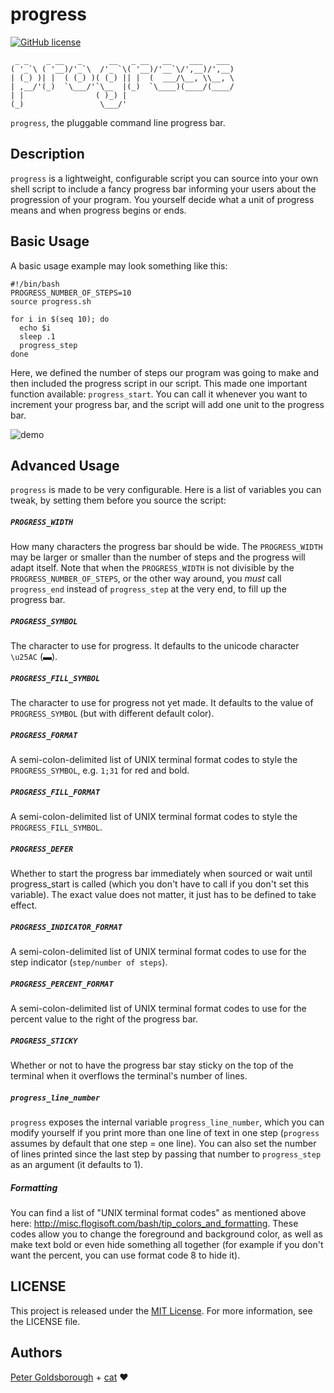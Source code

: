 # progress

[![GitHub license](https://img.shields.io/github/license/mashape/apistatus.svg?style=flat-square)](http://goldsborough.mit-license.org)

```
 _ _    _ __   _      __   _ __   __    ___   ___
( '_`\ ( '__)/'_`\  /'_ `\( '__)/'__`\/',__)/',__)
| (_) )| |  ( (_) )( (_) || |  (  ___/\__, \\__, \
| ,__/'(_)  `\___/'`\__  |(_)  `\____)(____/(____/
| |                ( )_) |
(_)                 \___/'
```

`progress`, the pluggable command line progress bar.

## Description

`progress` is a lightweight, configurable script you can source into your own
shell script to include a fancy progress bar informing your users about the
progression of your program. You yourself decide what a unit of progress
means and when progress begins or ends.

## Basic Usage

A basic usage example may look something like this:

```shell
#!/bin/bash
PROGRESS_NUMBER_OF_STEPS=10
source progress.sh

for i in $(seq 10); do
  echo $i
  sleep .1
  progress_step
done
```

Here, we defined the number of steps our program was going to make and then included the progress script in our script. This made one important function available: `progress_start`. You can call it whenever you want to increment your progress bar, and the script will add one unit to the progress bar.

![demo](https://raw.githubusercontent.com/goldsborough/progress/master/other/example.gif?token=AGIcm7AzP2_mzC7Kin7LGZ7sJOJoNdHEks5YZTH3wA%3D%3D)

## Advanced Usage

`progress` is made to be very configurable. Here is a list of variables you can tweak, by setting them before you source the script:

##### `PROGRESS_WIDTH`

How many characters the progress bar should be wide. The `PROGRESS_WIDTH` may be larger or smaller than the number of steps and the progress will adapt itself. Note that when the `PROGRESS_WIDTH` is not divisible by the `PROGRESS_NUMBER_OF_STEPS`, or the other way around, you *must* call `progress_end` instead of `progress_step` at the very end, to fill up the progress bar.

##### `PROGRESS_SYMBOL`

The character to use for progress. It defaults to the unicode character `\u25AC` (▬).

##### `PROGRESS_FILL_SYMBOL`

The character to use for progress not yet made. It defaults to the value of `PROGRESS_SYMBOL` (but with different default color).

##### `PROGRESS_FORMAT`

A semi-colon-delimited list of UNIX terminal format codes to style the `PROGRESS_SYMBOL`, e.g. `1;31` for red and bold.

##### `PROGRESS_FILL_FORMAT`

A semi-colon-delimited list of UNIX terminal format codes to style the `PROGRESS_FILL_SYMBOL`.

##### `PROGRESS_DEFER`

Whether to start the progress bar immediately when sourced or wait until progress_start is called (which you don't have to call if you don't set this variable). The exact value does not matter, it just has to be defined to take effect.

##### `PROGRESS_INDICATOR_FORMAT`

A semi-colon-delimited list of UNIX terminal format codes to use for the step indicator (`step/number of steps`).

##### `PROGRESS_PERCENT_FORMAT`

A semi-colon-delimited list of UNIX terminal format codes to use for the percent value to the right of the progress bar.

##### `PROGRESS_STICKY`

Whether or not to have the progress bar stay sticky on the top of the terminal when it overflows the terminal's number of lines.

##### `progress_line_number`

`progress` exposes the internal variable `progress_line_number`, which you can modify yourself if you print more than one line of text in one step (`progress` assumes by default that one step = one line). You can also set the number of lines printed since the last step by passing that number to `progress_step` as an argument (it defaults to 1).

##### Formatting

You can find a list of "UNIX terminal format codes" as mentioned above here: http://misc.flogisoft.com/bash/tip_colors_and_formatting. These codes allow you to change the foreground and background color, as well as make text bold or even hide something all together (for example if you don't want the percent, you can use format code 8 to hide it).

## LICENSE

This project is released under the [MIT License](http://goldsborough.mit-license.org). For more information, see the LICENSE file.

## Authors

[Peter Goldsborough](http://goldsborough.me) + [cat](https://goo.gl/IpUmJn) :heart:
